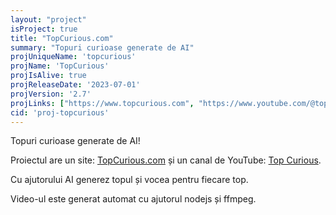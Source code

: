 ```yaml
---
layout: "project"
isProject: true
title: "TopCurious.com"
summary: "Topuri curioase generate de AI"
projUniqueName: 'topcurious'
projName: 'TopCurious'
projIsAlive: true
projReleaseDate: '2023-07-01'
projVersion: '2.7'
projLinks: ["https://www.topcurious.com", "https://www.youtube.com/@top-curious"]
cid: 'proj-topcurious'
---
```


Topuri curioase generate de AI!

Proiectul are un site: [TopCurious.com](https://www.topcurious.com) și un canal de YouTube: [Top Curious](https://www.youtube.com/@top-curious).

Cu ajutorului AI generez topul și vocea pentru fiecare top.

Video-ul este generat automat cu ajutorul nodejs și ffmpeg.
